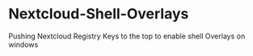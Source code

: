 # Nextcloud-Shell-Overlays
Pushing Nextcloud Registry Keys to the top to enable shell Overlays on windows
